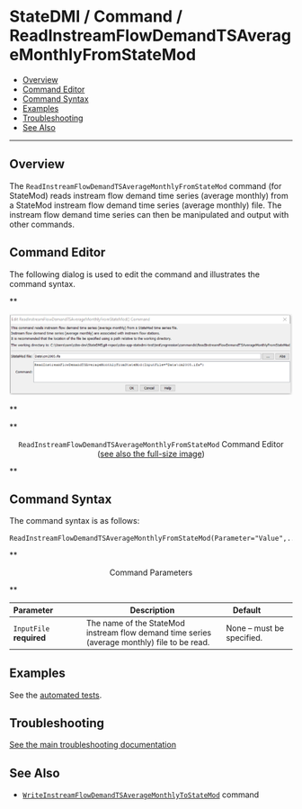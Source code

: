 # StateDMI / Command / ReadInstreamFlowDemandTSAverageMonthlyFromStateMod #

* [Overview](#overview)
* [Command Editor](#command-editor)
* [Command Syntax](#command-syntax)
* [Examples](#examples)
* [Troubleshooting](#troubleshooting)
* [See Also](#see-also)

-------------------------

## Overview ##

The `ReadInstreamFlowDemandTSAverageMonthlyFromStateMod` command (for StateMod)
reads instream flow demand time series (average monthly)
from a StateMod instream flow demand time series (average monthly) file.
The instream flow demand time series can then be manipulated and output with other commands.

## Command Editor ##

The following dialog is used to edit the command and illustrates the command syntax.

**<p style="text-align: center;">
![ReadInstreamFlowDemandTSAverageMonthlyFromStateMod command editor](ReadInstreamFlowDemandTSAverageMonthlyFromStateMod.png)
</p>**

**<p style="text-align: center;">
`ReadInstreamFlowDemandTSAverageMonthlyFromStateMod` Command Editor (<a href="../ReadInstreamFlowDemandTSAverageMonthlyFromStateMod.png">see also the full-size image</a>)
</p>**

## Command Syntax ##

The command syntax is as follows:

```text
ReadInstreamFlowDemandTSAverageMonthlyFromStateMod(Parameter="Value",...)
```
**<p style="text-align: center;">
Command Parameters
</p>**

| **Parameter**&nbsp;&nbsp;&nbsp;&nbsp;&nbsp;&nbsp;&nbsp;&nbsp;&nbsp;&nbsp;&nbsp;&nbsp; | **Description** | **Default**&nbsp;&nbsp;&nbsp;&nbsp;&nbsp;&nbsp;&nbsp;&nbsp;&nbsp;&nbsp; |
| --------------|-----------------|----------------- |
| `InputFile`<br>**required** | The name of the StateMod instream flow demand time series (average monthly) file to be read. | None – must be specified. |

## Examples ##

See the [automated tests](https://github.com/OpenCDSS/cdss-app-statedmi-test/tree/master/test/regression/commands/ReadInstreamFlowDemandTSAverageMonthlyFromStateMod).

## Troubleshooting ##

[See the main troubleshooting documentation](../../troubleshooting/troubleshooting.md)

## See Also ##

* [`WriteInstreamFlowDemandTSAverageMonthlyToStateMod`](../WriteInstreamFlowDemandTSAverageMonthlyToStateMod/WriteInstreamFlowDemandTSAverageMonthlyToStateMod.md) command
